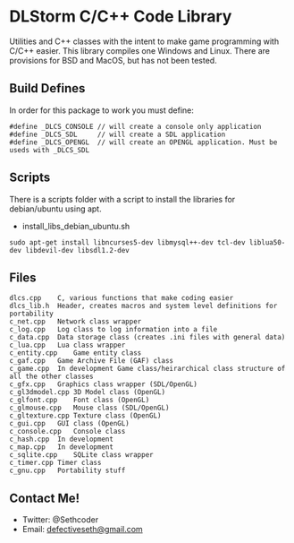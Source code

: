 # DLStorm C/C++ Code Library

Utilities and C++ classes with the intent to make game programming with C/C++ easier. This library compiles one Windows and Linux. There are provisions for BSD and MacOS, but has not been tested.

## Build Defines

In order for this package to work you must define:


```
#define _DLCS_CONSOLE // will create a console only application
#define _DLCS_SDL     // will create a SDL application
#define _DLCS_OPENGL  // will create an OPENGL application. Must be useds with _DLCS_SDL
```

## Scripts

There is a scripts folder with a script to install the libraries for debian/ubuntu using apt.

- install_libs_debian_ubuntu.sh

```
sudo apt-get install libncurses5-dev libmysql++-dev tcl-dev liblua50-dev libdevil-dev libsdl1.2-dev
```

## Files

```
dlcs.cpp	C, various functions that make coding easier
dlcs_lib.h	Header, creates macros and system level definitions for portability
c_net.cpp	Network class wrapper
c_log.cpp	Log class to log information into a file
c_data.cpp	Data storage class (creates .ini files with general data)
c_lua.cpp	Lua class wrapper
c_entity.cpp	Game entity class
c_gaf.cpp	Game Archive File (GAF) class
c_game.cpp	In development Game class/heirarchical class structure of all the other classes
c_gfx.cpp	Graphics class wrapper (SDL/OpenGL)
c_gl3dmodel.cpp	3D Model class (OpenGL)
c_glfont.cpp	Font class (OpenGL)
c_glmouse.cpp	Mouse class (SDL/OpenGL)
c_gltexture.cpp	Texture class (OpenGL)
c_gui.cpp	GUI class (OpenGL)
c_console.cpp	Console class
c_hash.cpp	In development
c_map.cpp	In development
c_sqlite.cpp	SQLite class wrapper
c_timer.cpp	Timer class
c_gnu.cpp	Portability stuff
```

## Contact Me!
 
- Twitter: @Sethcoder
- Email: defectiveseth@gmail.com

